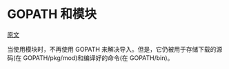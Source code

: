 # GOPATH 和模块

[原文](https://golang.org/cmd/go/#hdr-GOPATH_and_Modules)

当使用模块时，不再使用 GOPATH 来解决导入。但是，它仍被用于存储下载的源码(在 GOPATH/pkg/mod)和编译好的命令(在 GOPATH/bin)。
